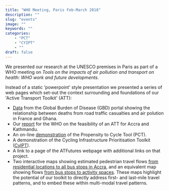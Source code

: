 ```yaml
---
title: "WHO Meeting, Paris Feb-March 2018"
description: ""
slug: "events"
image: ""
keywords: ""
categories:
    - "PCT"
    - "CYIPT"
    - ""
draft: false
---
```



We presented our research at the UNESCO premises in Paris as part of a WHO meeting on *Tools on the impacts of air pollution and transport on health: WHO work and future developments*.

Instead of a static 'powerpoint' style presentation we presented a series of web pages which set-out the context surrounding and foundations of our 'Active Transport Toolkit' (ATT):

- [Data](http://ghdx.healthdata.org/gbd-results-tool?params=gbd-api-2016-permalink/9be4801670fcda033b48ca02e38a5ca9) from the Global Burden of Disease (GBD) portal showing the relationship between deaths from road traffic casualties and air polution in France and Ghana.
- Our [report](https://bookdown.org/robinlovelace/who-active-travel-tool-feasibility/README.html#references) for the WHO on the feasibility of an ATT for Accra and Kathmandu.
- An on-line [demonstration](http://www.pct.bike/m/?r=west-yorkshire) of the Propensity to Cycle Tool (PCT).
- A demonstration of the Cycling Infrastructure Prioritisation Toolkit ([CyIPT](https://www.cyipt.bike)).
- A link to a page of the ATFutures webpage with additional links on that project.
- Two interactive maps showing estimated pedestrian travel flows [from residential locations to all bus stops in Accra](https://atfutures.github.io/accra-flows-ped-to-bus/index.html), and an equivalent map showing flows [from bus stops to activity spaces](https://atfutures.github.io/accra-flows-ped-from-bus/index.html). These maps highlight the potential of our toolkit to directly address first- and last-mile travel patterns, and to embed these within multi-modal travel patterns.
